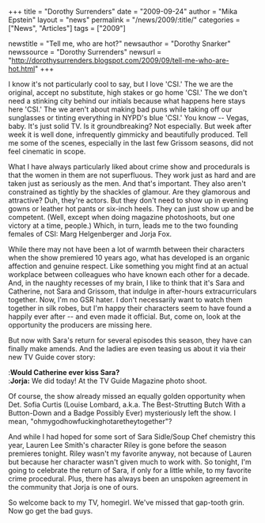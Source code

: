 +++
title = "Dorothy Surrenders"
date = "2009-09-24"
author = "Mika Epstein"
layout = "news"
permalink = "/news/2009/:title/"
categories = ["News", "Articles"]
tags = ["2009"]

newstitle = "Tell me, who are hot?"
newsauthor = "Dorothy Snarker"
newssource = "Dorothy Surrenders"
newsurl = "http://dorothysurrenders.blogspot.com/2009/09/tell-me-who-are-hot.html"
+++

I know it's not particularly cool to say, but I love 'CSI.' The we are the original, accept no substitute, high stakes or go home 'CSI.' The we don't need a stinking city behind our initials because what happens here stays here 'CSI.' The we aren't about making bad puns while taking off our sunglasses or tinting everything in NYPD's blue 'CSI.' You know -- Vegas, baby. It's just solid TV. Is it groundbreaking? Not especially. But week after week it is well done, infrequently gimmicky and beautifully produced. Tell me some of the scenes, especially in the last few Grissom seasons, did not feel cinematic in scope.

What I have always particularly liked about crime show and procedurals is that the women in them are not superfluous. They work just as hard and are taken just as seriously as the men. And that's important. They also aren't constrained as tightly by the shackles of glamour. Are they glamorous and attractive? Duh, they're actors. But they don't need to show up in evening gowns or leather hot pants or six-inch heels. They can just show up and be competent. (Well, except when doing magazine photoshoots, but one victory at a time, people.) Which, in turn, leads me to the two founding females of CSI: Marg Helgenberger and Jorja Fox.

While there may not have been a lot of warmth between their characters when the show premiered 10 years ago, what has developed is an organic affection and genuine respect. Like something you might find at an actual workplace between colleagues who have known each other for a decade. And, in the naughty recesses of my brain, I like to think that it's Sara and Catherine, not Sara and Grissom, that indulge in after-hours extracurriculars together. Now, I'm no GSR hater. I don't necessarily want to watch them together in silk robes, but I'm happy their characters seem to have found a happily ever after -- and even made it official. But, come on, look at the opportunity the producers are missing here. 

But now with Sara's return for several episodes this season, they have can finally make amends. And the ladies are even teasing us about it via their new TV Guide cover story:

:**Would Catherine ever kiss Sara?**  
:**Jorja:** We did today! At the TV Guide Magazine photo shoot.

Of course, the show already missed an equally golden opportunity when Det. Sofia Curtis (Louise Lombard, a.k.a. The Best-Strutting Butch With a Button-Down and a Badge Possibly Ever) mysteriously left the show. I mean, "ohmygodhowfuckinghotaretheytogether"?

And while I had hoped for some sort of Sara Sidle/Soup Chef chemistry this year, Lauren Lee Smith's character Riley is gone before the season premieres tonight. Riley wasn't my favorite anyway, not because of Lauren but because her character wasn't given much to work with. So tonight, I'm going to celebrate the return of Sara, if only for a little while, to my favorite crime procedural. Plus, there has always been an unspoken agreement in the community that Jorja is one of ours.

So welcome back to my TV, homegirl. We've missed that gap-tooth grin. Now go get the bad guys.

